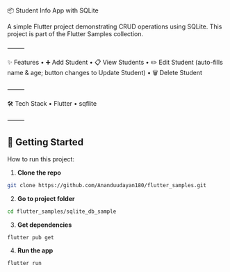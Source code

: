 📦 Student Info App with SQLite

A simple Flutter project demonstrating CRUD operations using SQLite.
This project is part of the Flutter Samples collection.

⸻

✨ Features
• ➕ Add Student
• 📋 View Students
• ✏️ Edit Student (auto-fills name & age; button changes to Update Student)
• 🗑 Delete Student

⸻

🛠 Tech Stack
• Flutter
• sqflite

⸻

## 🚀 Getting Started

How to run this project:

1. **Clone the repo**
```bash
git clone https://github.com/Ananduudayan180/flutter_samples.git
```

2. **Go to project folder**
```bash
cd flutter_samples/sqlite_db_sample
```

3. **Get dependencies**
```bash
flutter pub get
```

4. **Run the app**
```bash
flutter run
```
